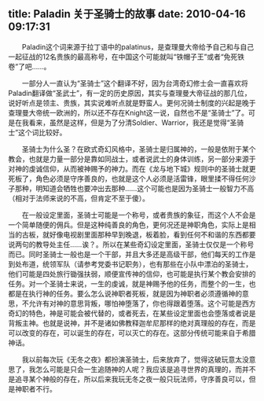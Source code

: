 title: Paladin 关于圣骑士的故事
date: 2010-04-16 09:17:31
---

　　Paladin这个词来源于拉丁语中的palatinus，是查理曼大帝给予自己和与自己一起征战的12名贵族的最高称号，在中国这个可能就叫“铁帽子王”或者“免死铁卷”了吧……。

　　一部分人一直认为“圣骑士”这个翻译不好，因为台湾奇幻修士会一直喜欢将Paladin翻译做“圣武士”，有一定的历史原因，其实与查理曼大帝征战的那几位，说好听点是领主、贵族，其实说难听点就是野蛮人。更何况骑士制度的兴起是晚于查理曼大帝统一欧洲的，所以还不存在Knight这一说，自然也不是“圣骑士”了。可是在我看来，虽然是这样，但是为了分清Soldier、Warrior，我还是觉得“圣骑士”这个词比较好。

　　圣骑士为什么圣？在欧式奇幻风格中，圣骑士是归属神的，一般是依附于某个教会，也就是力量一部分是靠如同战士，或者说武士的身体训练，另一部分来源于对神的虔诚信仰，从而被神赐予的神力。而在《龙与地下城》规则中的圣骑士就更死板了，角色必须是守序善良的，也就是这个人必须是活雷锋，眼里揉不得任何沙子那种，明知道会牺牲也要冲出去那种……这个可能也是因为圣骑士一般智力不高（相对于法师来说的不高，但肯定不至于傻）。

　　在一般设定里面，圣骑士可能是一个称号，或者贵族的象征，而这个人不会是一个简单随便的佣兵。但是这种纯善良的角色，更何况还是神职角色，实际上是相当的古板，就好像电视剧里面那种早到晚退，板着脸，看到任何不和谐的东西都要说两句的教导处主任……诶？。所以在某些奇幻设定里面，圣骑士仅仅是一个称号而已。同时圣骑士一般也是一个干部，并且大多还是高级干部，他们每天的工作是到处布道，统领军队（请参考党委书记职务），也有那些在小队中漂泊的圣骑士，他们可能是四处旅行锄强扶弱，顺便宣传神的信仰，也可能是执行某个教会安排的任务。对一个圣骑士来说，一生的虔诚，就是神赐予他的任务，而整个的一生，也都是在执行神的任务。要么怎么说神职者死板，就是因为神职者必须遵循神的意思，不允许有对神的意思背叛，哪怕神堕落了，你也得跟着堕落。这个可能是西方奇幻的特色，神是可能会被代替的，或者死去，在某些设定里面也会堕落或者说是背叛主神。也就是说神，并不是诸如佛教释迦牟尼那样的绝对真理般的存在，而是可以改变的存在，可以诞生的存在，可以灭亡的存在。这部分传统可能来自于希腊神话。

　　我以前每次玩《无冬之夜》都扮演圣骑士，后来放弃了，觉得这破玩意太没意思了，我怎么可能是只会一生追随神的人呢？我应该是追寻世界的真理的，而并不是追寻某个神般的存在，所以后来我玩无冬之夜一般只玩法师，守序善良可以，但是神职者不行。